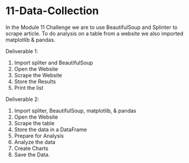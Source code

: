 # 11-Data-Collection

In the Module 11 Challenge we are to use BeautifulSoup and Splinter to scrape article.  To do analysis on a table from a website we also imported matplotlib & pandas. 

Deliverable 1: 
  1. Import spliter and BeautifulSoup
  2. Open the Website
  3. Scrape the Website
  4. Store the Results
  5. Print the list

Deliverable 2:
  1. Import spliter, BeautifulSoup, matplotlib, & pandas
  2. Open the Website
  3. Scrape the table
  4. Store the data in a DataFrame
  5. Prepare for Analysis
  6. Analyze the data
  7. Create Charts
  8. Save the Data. 

